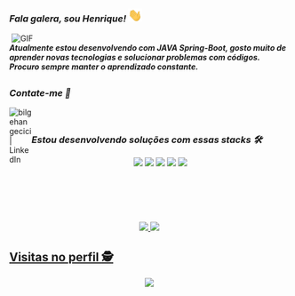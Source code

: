 

###  <i>Fala galera, sou Henrique!</i> <img src="https://raw.githubusercontent.com/ABSphreak/ABSphreak/master/gifs/Hi.gif" width="25px"> 




<img align="right" alt="GIF" src="https://github.com/HenriqueCeZ/HenriqueCeZ/blob/main/gif4 (1).gif?raw=true" width="500"/>



<i> <strong> Atualmente estou desenvolvendo com JAVA Spring-Boot, gosto muito de aprender novas tecnologias e solucionar problemas com códigos. Procuro sempre manter o aprendizado constante.</strong> </i>  

 
##

### <i>Contate-me 📝</i>

[<img align="left" alt="bilgehangecici | LinkedIn" width="40px" src="https://media.giphy.com/media/HQTYdpx1yhxWpugAi2/giphy.gif"/>](https://www.linkedin.com/in/henrique-cezar-3256b51b6/)
<br>
##
</div>


 
### <i>Estou desenvolvendo soluções com essas stacks 🛠</i>

<div align="center" > 
    <img src="https://img.shields.io/badge/Java-ED8B00?style=for-the-badge&logo=java&logoColor=white"/>
    <img src="https://img.shields.io/badge/Spring-6DB33F?style=for-the-badge&logo=spring&logoColor=white"/>
    <img src="https://img.shields.io/badge/angular-%23DD0031.svg?style=for-the-badge&logo=angular&logoColor=white"/>
    <img src="https://img.shields.io/badge/typescript-%23007ACC.svg?style=for-the-badge&logo=typescript&logoColor=white"/>
    <img src="https://img.shields.io/badge/javascript-%23323330.svg?style=for-the-badge&logo=javascript&logoColor=%23F7DF1E"/>
   
</div>
 
##
<br>
<br>
<br>
<br>


<div align="center">
  <a href="https://github.com/HenriqueCeZ">
  <img height="180em" src="https://github-readme-stats.vercel.app/api/?username=HenriqueCeZ&show_icons=true&theme=blue-green&include_all_commits=true&count_private=true"/>
  <img height="180em" src="https://github-readme-stats.vercel.app/api/top-langs/?username=HenriqueCeZ&layout=compact&langs_count=7&theme=blue-green"/>
</div>
 
  ##  Visitas no perfil :detective: <br>
 

<p align="center">   <img alingn="center" src="https://profile-counter.glitch.me/HenriqueCeZ/count.svg" /></p>
